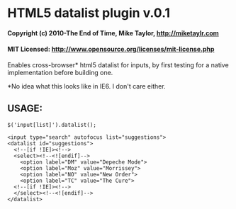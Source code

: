 # HTML5 datalist plugin v.0.1
#### Copyright (c) 2010-The End of Time, Mike Taylor, http://miketaylr.com
#### MIT Licensed: http://www.opensource.org/licenses/mit-license.php

Enables cross-browser* html5 datalist for inputs, by first testing
for a native implementation before building one.

*No idea what this looks like in IE6. I don't care either.


## USAGE: 
`$('input[list]').datalist();`

    <input type="search" autofocus list="suggestions">
    <datalist id="suggestions">
      <!--[if !IE]><!-->
      <select><!--<![endif]-->
        <option label="DM" value="Depeche Mode">
        <option label="Moz" value="Morrissey">
        <option label="NO" value="New Order">
        <option label="TC" value="The Cure">
      <!--[if !IE]><!-->
      </select><!--<![endif]-->
    </datalist>
